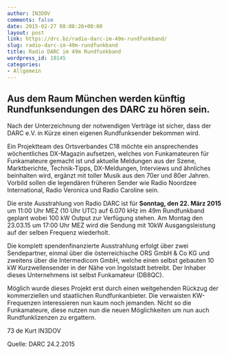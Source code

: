 ```yaml
---
author: IN3DOV
comments: false
date: 2015-02-27 08:08:26+00:00
layout: post
link: https://drc.bz/radio-darc-im-49m-rundfunkband/
slug: radio-darc-im-49m-rundfunkband
title: Radio DARC im 49m Rundfunkband
wordpress_id: 10145
categories:
- Allgemein
---
```


## Aus dem Raum München werden künftig Rundfunksendungen des DARC zu hören sein.


Nach der Unterzeichnung der notwendigen Verträge ist sicher, dass der DARC e.V. in Kürze einen eigenen Rundfunksender bekommen wird.

Ein Projektteam des Ortsverbandes C18 möchte ein ansprechendes wöchentliches DX-Magazin aufsetzen, welches von Funkamateuren für Funkamateure gemacht ist und aktuelle Meldungen aus der Szene, Marktberichte, Technik-Tipps, DX-Meldungen, Interviews und ähnliches beinhalten wird, ergänzt mit toller Musik aus den 70er und 80er Jahren. Vorbild sollen die legendären früheren Sender wie Radio Noordzee International, Radio Veronica und Radio Caroline sein.

Die erste Ausstrahlung von Radio DARC ist für **Sonntag, den 22. März 2015** um 11:00 Uhr MEZ (10 Uhr UTC) auf 6.070 kHz im 49m Rundfunkband geplant wobei 100 kW Output zur Verfügung stehen. Am Montag den 23.03.15 um 17:00 Uhr MEZ wird die Sendung mit 10kW Ausgangsleistung auf der selben Frequenz wiederholt.

Die komplett spendenfinanzierte Ausstrahlung erfolgt über zwei Sendepartner, einmal über die österreichische ORS GmbH & Co KG und zweitens über die Intermedicom GmbH, welche einen selbst gebauten 10 kW Kurzwellensender in der Nähe von Ingolstadt betreibt. Der Inhaber dieses Unternehmens ist selbst Funkamateur (DB8QC).

Möglich wurde dieses Projekt erst durch einen weitgehenden Rückzug der kommerziellen und staatlichen Rundfunkanbieter. Die verwaisten KW-Frequenzen interessieren nun kaum noch jemanden. Nicht so die Funkamateure, diese nutzen nun die neuen Möglichkeiten um nun auch Rundfunklizenzen zu ergattern.

73 de Kurt IN3DOV

Quelle: DARC 24.2.2015


